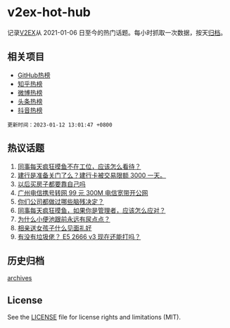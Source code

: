 # v2ex-hot-hub

 记录[V2EX](https://www.v2ex.com/)从 2021-01-06 日至今的热门话题。每小时抓取一次数据，按天[归档](archives)。
 
 ## 相关项目

- [GitHub热榜](https://github.com/lonnyzhang423/github-hot-hub)
- [知乎热榜](https://github.com/lonnyzhang423/zhihu-hot-hub)
- [微博热榜](https://github.com/lonnyzhang423/weibo-hot-hub)
- [头条热榜](https://github.com/lonnyzhang423/toutiao-hot-hub)
- [抖音热榜](https://github.com/lonnyzhang423/douyin-hot-hub)


 `更新时间：2023-01-12 13:01:47 +0800`

## 热议话题

1. [同事每天疯狂摸鱼不在工位，应该怎么看待？](https://www.v2ex.com/t/908146)
1. [建行是准备关门了么？建行卡被交易限额 3000 一天。](https://www.v2ex.com/t/908184)
1. [以后买房子都要靠自己吗](https://www.v2ex.com/t/908324)
1. [广州电信携号转网 99 元 300M 电信宽带开公网](https://www.v2ex.com/t/908119)
1. [你们公司都做过哪些脑残决定？](https://www.v2ex.com/t/908301)
1. [同事每天疯狂摸鱼，如果你是管理者，应该怎么应对？](https://www.v2ex.com/t/908325)
1. [为什么小便池跟前永远有尿点点？](https://www.v2ex.com/t/908133)
1. [相亲送女孩子什么见面礼好](https://www.v2ex.com/t/908322)
1. [有没有垃圾佬？ E5 2666 v3 现在还能打吗？](https://www.v2ex.com/t/908165)

## 历史归档

[archives](archives)

## License

See the [LICENSE](LICENSE) file for license rights and limitations (MIT).
